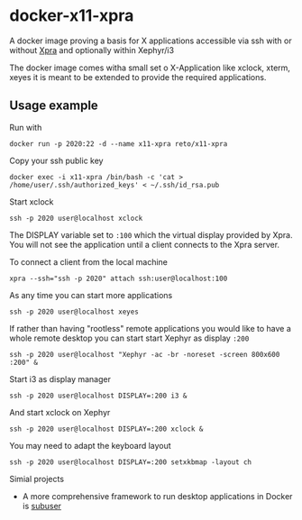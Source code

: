 # docker-x11-xpra
A docker image proving a basis for X applications accessible via ssh with or 
without [Xpra](http://xpra.org/) and optionally within Xephyr/i3

The docker image comes witha small set o X-Application like xclock, xterm, 
xeyes it is meant to be extended to provide the required applications.

## Usage example

Run with

    docker run -p 2020:22 -d --name x11-xpra reto/x11-xpra 

Copy your ssh public key
    
    docker exec -i x11-xpra /bin/bash -c 'cat > /home/user/.ssh/authorized_keys' < ~/.ssh/id_rsa.pub

Start xclock

    ssh -p 2020 user@localhost xclock

The DISPLAY variable set to `:100` which the virtual display provided by Xpra. You 
will not see the application until a client connects to the Xpra server.

To connect a client from the local machine
  
    xpra --ssh="ssh -p 2020" attach ssh:user@localhost:100

As any time you can start more applications

    ssh -p 2020 user@localhost xeyes

If rather than having "rootless" remote applications you would like to have a whole
remote desktop you can start start Xephyr as display `:200`

    ssh -p 2020 user@localhost "Xephyr -ac -br -noreset -screen 800x600 :200" &

Start i3 as display manager

    ssh -p 2020 user@localhost DISPLAY=:200 i3 & 

And start xclock on Xephyr

    ssh -p 2020 user@localhost DISPLAY=:200 xclock &

You may need to adapt the keyboard layout

    ssh -p 2020 user@localhost DISPLAY=:200 setxkbmap -layout ch
    
Simial projects

 - A more comprehensive framework to run desktop applications in Docker is [subuser](http://subuser.org/)

